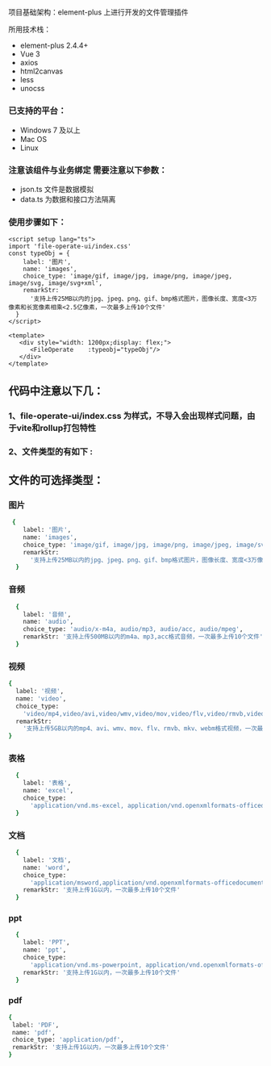 ## 

项目基础架构：element-plus 上进行开发的文件管理插件

所用技术栈：

- element-plus 2.4.4+
- Vue 3
- axios 
- html2canvas
- less 
- unocss

###  已支持的平台：
- Windows 7 及以上
- Mac OS
- Linux

### 注意该组件与业务绑定 需要注意以下参数：

- json.ts 文件是数据模拟
- data.ts 为数据和接口方法隔离

### 使用步骤如下：
```shell
<script setup lang="ts">
import 'file-operate-ui/index.css'
const typeObj = {
    label: '图片',
    name: 'images',
    choice_type: 'image/gif, image/jpg, image/png, image/jpeg, image/svg, image/svg+xml',
    remarkStr:
      '支持上传25MB以内的jpg、jpeg、png、gif、bmp格式图片，图像长度、宽度<3万像素和长宽像素相乘<2.5亿像素，一次最多上传10个文件'
  }
</script>

<template>
   <div style="width: 1200px;display: flex;">
      <FileOperate    :typeobj="typeObj"/>
   </div>
</template>
```
<h2>代码中注意以下几：</h2>
<h3>1、file-operate-ui/index.css 为样式，不导入会出现样式问题，由于vite和rollup打包特性</h3>
<h3>2、文件类型的有如下 :</h3>

<h2>文件的可选择类型：</h2>
<h3>图片</h3>

```bash
 {
    label: '图片',
    name: 'images',
    choice_type: 'image/gif, image/jpg, image/png, image/jpeg, image/svg, image/svg+xml',
    remarkStr:
      '支持上传25MB以内的jpg、jpeg、png、gif、bmp格式图片，图像长度、宽度<3万像素和长宽像素相乘<2.5亿像素，一次最多上传10个文件'
  }
```

 <h3>音频</h3>

```bash
  {
    label: '音频',
    name: 'audio',
    choice_type: 'audio/x-m4a, audio/mp3, audio/acc, audio/mpeg',
    remarkStr: '支持上传500MB以内的m4a、mp3,acc格式音频，一次最多上传10个文件'
  }
```

 <h3>视频</h3>

  ```bash
  {
    label: '视频',
    name: 'video',
    choice_type:
      'video/mp4,video/avi,video/wmv,video/mov,video/flv,video/rmvb,video/mkv,video/webm',
    remarkStr:
      '支持上传5GB以内的mp4、avi、wmv、mov、flv、rmvb、mkv、webm格式视频，一次最多上传10个文件,当前版本最大支持1080高清转码'
  }
  ```

 <h3>表格</h3>

```bash
  {
    label: '表格',
    name: 'excel',
    choice_type:
      'application/vnd.ms-excel, application/vnd.openxmlformats-officedocument.spreadsheetml.sheet'
  }
```

<h3>文档</h3>

```bash
  {
    label: '文档',
    name: 'word',
    choice_type:
      'application/msword,application/vnd.openxmlformats-officedocument.wordprocessingml.document ',
    remarkStr: '支持上传1G以内，一次最多上传10个文件'
  }
  ```

<h3>ppt</h3>

```bash
  {
    label: 'PPT',
    name: 'ppt',
    choice_type:
      'application/vnd.ms-powerpoint, application/vnd.openxmlformats-officedocument.presentationml.presentation',
    remarkStr: '支持上传1G以内，一次最多上传10个文件'
  }
   ```

 <h3>pdf</h3>

   ```bash
  {
    label: 'PDF',
    name: 'pdf',
    choice_type: 'application/pdf',
    remarkStr: '支持上传1G以内，一次最多上传10个文件'
  }
   ```
